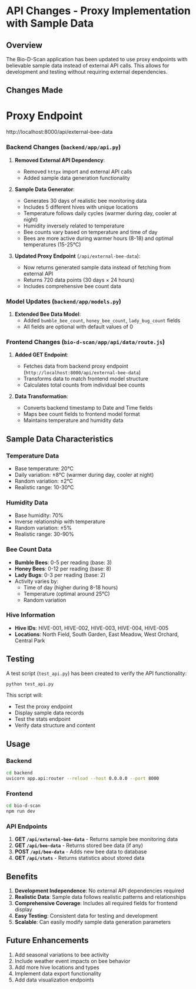 # API Changes - Proxy Implementation with Sample Data

## Overview
The Bio-D-Scan application has been updated to use proxy endpoints with believable sample data instead of external API calls. This allows for development and testing without requiring external dependencies.

## Changes Made

# Proxy Endpoint
http://localhost:8000/api/external-bee-data

### Backend Changes (`backend/app/api.py`)

1. **Removed External API Dependency**: 
   - Removed `httpx` import and external API calls
   - Added sample data generation functionality

2. **Sample Data Generator**:
   - Generates 30 days of realistic bee monitoring data
   - Includes 5 different hives with unique locations
   - Temperature follows daily cycles (warmer during day, cooler at night)
   - Humidity inversely related to temperature
   - Bee counts vary based on temperature and time of day
   - Bees are more active during warmer hours (8-18) and optimal temperatures (15-25°C)

3. **Updated Proxy Endpoint** (`/api/external-bee-data`):
   - Now returns generated sample data instead of fetching from external API
   - Returns 720 data points (30 days × 24 hours)
   - Includes comprehensive bee count data

### Model Updates (`backend/app/models.py`)

1. **Extended Bee Data Model**:
   - Added `bumble_bee_count`, `honey_bee_count`, `lady_bug_count` fields
   - All fields are optional with default values of 0

### Frontend Changes (`bio-d-scan/app/api/data/route.js`)

1. **Added GET Endpoint**:
   - Fetches data from backend proxy endpoint (`http://localhost:8000/api/external-bee-data`)
   - Transforms data to match frontend model structure
   - Calculates total counts from individual bee counts

2. **Data Transformation**:
   - Converts backend timestamp to Date and Time fields
   - Maps bee count fields to frontend model format
   - Maintains temperature and humidity data

## Sample Data Characteristics

### Temperature Data
- Base temperature: 20°C
- Daily variation: ±8°C (warmer during day, cooler at night)
- Random variation: ±2°C
- Realistic range: 10-30°C

### Humidity Data
- Base humidity: 70%
- Inverse relationship with temperature
- Random variation: ±5%
- Realistic range: 30-90%

### Bee Count Data
- **Bumble Bees**: 0-5 per reading (base: 3)
- **Honey Bees**: 0-12 per reading (base: 8)
- **Lady Bugs**: 0-3 per reading (base: 2)
- Activity varies by:
  - Time of day (higher during 8-18 hours)
  - Temperature (optimal around 25°C)
  - Random variation

### Hive Information
- **Hive IDs**: HIVE-001, HIVE-002, HIVE-003, HIVE-004, HIVE-005
- **Locations**: North Field, South Garden, East Meadow, West Orchard, Central Park

## Testing

A test script (`test_api.py`) has been created to verify the API functionality:

```bash
python test_api.py
```

This script will:
- Test the proxy endpoint
- Display sample data records
- Test the stats endpoint
- Verify data structure and content

## Usage

### Backend
```bash
cd backend
uvicorn app.api:router --reload --host 0.0.0.0 --port 8000
```

### Frontend
```bash
cd bio-d-scan
npm run dev
```

### API Endpoints

1. **GET `/api/external-bee-data`** - Returns sample bee monitoring data
2. **GET `/api/bee-data`** - Returns stored bee data (if any)
3. **POST `/api/bee-data`** - Adds new bee data to database
4. **GET `/api/stats`** - Returns statistics about stored data

## Benefits

1. **Development Independence**: No external API dependencies required
2. **Realistic Data**: Sample data follows realistic patterns and relationships
3. **Comprehensive Coverage**: Includes all required fields for frontend display
4. **Easy Testing**: Consistent data for testing and development
5. **Scalable**: Can easily modify sample data generation parameters

## Future Enhancements

1. Add seasonal variations to bee activity
2. Include weather event impacts on bee behavior
3. Add more hive locations and types
4. Implement data export functionality
5. Add data visualization endpoints 
